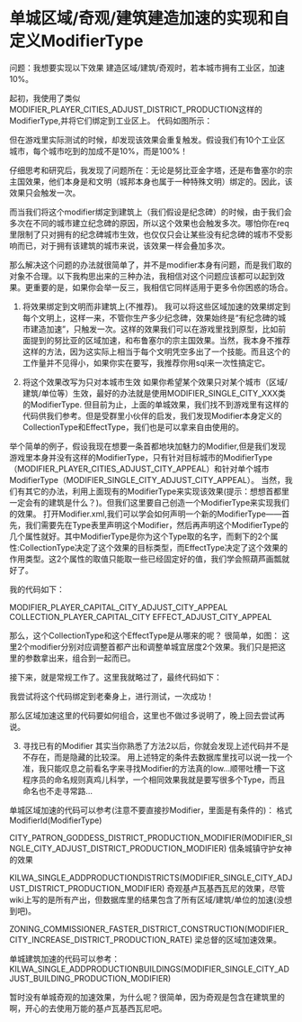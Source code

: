 # 单城区域/奇观/建筑建造加速的实现和自定义ModifierType
问题：我想要实现以下效果
建造区域/建筑/奇观时，若本城市拥有工业区，加速10%。

起初，我使用了类似MODIFIER_PLAYER_CITIES_ADJUST_DISTRICT_PRODUCTION这样的ModifierType,并将它们绑定到工业区上。
代码如图所示：


但在游戏里实际测试的时候，却发现该效果会重复触发。假设我们有10个工业区城市，每个城市吃到的加成不是10%，而是100%！

仔细思考和研究后，我发现了问题所在：无论是努比亚金字塔，还是布鲁塞尔的宗主国效果，他们本身是和文明（城邦本身也属于一种特殊文明）绑定的。因此，该效果只会触发一次。

而当我们将这个modifier绑定到建筑上（我们假设是纪念碑）的时候，由于我们会多次在不同的城市建立纪念碑的原因，所以这个效果也会触发多次。哪怕你在req里限制了只对拥有的纪念碑城市生效，也仅仅只会让某些没有纪念碑的城市不受影响而已，对于拥有该建筑的城市来说，该效果一样会叠加多次。

那么解决这个问题的办法就很简单了，并不是modifier本身有问题，而是我们取的对象不合理。以下我构思出来的三种办法，我相信对这个问题应该都可以起到效果。更重要的是，如果你会举一反三，我相信它同样适用于更多令你困惑的场合。

1. 将效果绑定到文明而非建筑上(不推荐)。
我可以将这些区域加速的效果绑定到每个文明上，这样一来，不管你生产多少纪念碑，效果始终是“有纪念碑的城市建造加速”，只触发一次。这样的效果我们可以在游戏里找到原型，比如前面提到的努比亚的区域加速，和布鲁塞尔的宗主国效果。当然，我本身不推荐这样的方法，因为这实际上相当于每个文明凭空多出了一个技能。而且这个的工作量并不见得小，如果你实在要写，我推荐你用sql来一次性搞定它。

2. 将这个效果改写为只对本城市生效
如果你希望某个效果只对某个城市（区域/建筑/单位等）生效，最好的办法就是使用MODIFIER_SINGLE_CITY_XXX类的ModifierType.
但目前为止，上面的单城效果，我们找不到游戏里有这样的代码供我们参考。但是受群里小伙伴的启发，我们发现Modifier本身定义的CollectionType和EffectType，我们也是可以拿来自由使用的。

举个简单的例子，假设我现在想要一条首都地块加魅力的Modifier,但是我们发现游戏里本身并没有这样的ModifierType，只有针对目标城市的ModifierType（MODIFIER_PLAYER_CITIES_ADJUST_CITY_APPEAL）和针对单个城市ModifierType（MODIFIER_SINGLE_CITY_ADJUST_CITY_APPEAL）。
当然，我们有其它的办法，利用上面现有的ModifierType来实现该效果(提示：想想首都里一定会有的建筑是什么？)。但我们这里要自己创造一个ModifierType来实现我们的效果。
打开Modifier.xml,我们可以学会如何声明一个新的ModifierType——首先，我们需要先在Type表里声明这个Modifier，然后再声明这个ModifierType的几个属性就好。其中ModifierType是你为这个Type取的名字，而剩下的2个属性:CollectionType决定了这个效果的目标类型，而EffectType决定了这个效果的作用类型。这2个属性的取值只能取一些已经固定好的值，我们学会照葫芦画瓢就好了。

我的代码如下：
<Types>
	<Row Type="MODIFIER_PLAYER_CAPITAL_CITY_ADJUST_CITY_APPEAL" Kind="KIND_MODIFIER"/>
<Types>

<Row>
	<ModifierType>MODIFIER_PLAYER_CAPITAL_CITY_ADJUST_CITY_APPEAL</ModifierType>
	<CollectionType>COLLECTION_PLAYER_CAPITAL_CITY</CollectionType>
	<EffectType>EFFECT_ADJUST_CITY_APPEAL</EffectType>
</Row>

那么，这个CollectionType和这个EffectType是从哪来的呢？
很简单，如图：
这里2个modifier分别对应调整首都产出和调整单城宜居度2个效果。我们只是把这里的参数拿出来，组合到一起而已。

接下来，就是常规工作了。这里我就略过了，最终代码如下：

我尝试将这个代码绑定到老秦身上，进行测试，一次成功！

那么区域加速这里的代码要如何组合，这里也不做过多说明了，晚上回去尝试再说。


3. 寻找已有的Modifier
其实当你熟悉了方法2以后，你就会发现上述代码并不是不存在，而是隐藏的比较深。
用上述特定的条件去数据库里找可以说一找一个准，我只能叹息之前看名字来寻找Modifier的方法真的low...顺带吐槽一下这程序员的命名规则真鸡儿科学，一个相同效果我就是要写很多个Type，而且命名也不走寻常路...

单城区域加速的代码可以参考(注意不要直接抄Modifier，里面是有条件的)：
格式  ModifierId(ModifierType)

CITY_PATRON_GODDESS_DISTRICT_PRODUCTION_MODIFIER(MODIFIER_SINGLE_CITY_ADJUST_DISTRICT_PRODUCTION_MODIFIER)
信条城镇守护女神的效果

KILWA_SINGLE_ADDPRODUCTIONDISTRICTS(MODIFIER_SINGLE_CITY_ADJUST_DISTRICT_PRODUCTION_MODIFIER)
奇观基卢瓦基西瓦尼的效果，尽管wiki上写的是所有产出，但数据库里的结果包含了所有区域/建筑/单位的加速(没想到吧)。

ZONING_COMMISSIONER_FASTER_DISTRICT_CONSTRUCTION(MODIFIER_CITY_INCREASE_DISTRICT_PRODUCTION_RATE)
梁总督的区域加速效果。


单城建筑加速的代码可以参考：
KILWA_SINGLE_ADDPRODUCTIONBUILDINGS(MODIFIER_SINGLE_CITY_ADJUST_BUILDING_PRODUCTION_MODIFIER)

暂时没有单城奇观的加速效果，为什么呢？很简单，因为奇观是包含在建筑里的啊，开心的去使用万能的基卢瓦基西瓦尼吧。


